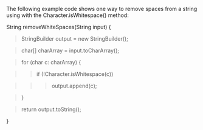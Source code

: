 The following example code shows one way to remove spaces from a string
using with the Character.isWhitespace() method:

String removeWhiteSpaces(String input) {

> StringBuilder output = new StringBuilder();

> char\[\] charArray = input.toCharArray();

> for (char c: charArray) {

> > if (!Character.isWhitespace(c))

> > > output.append(c);

> }

> return output.toString();

}